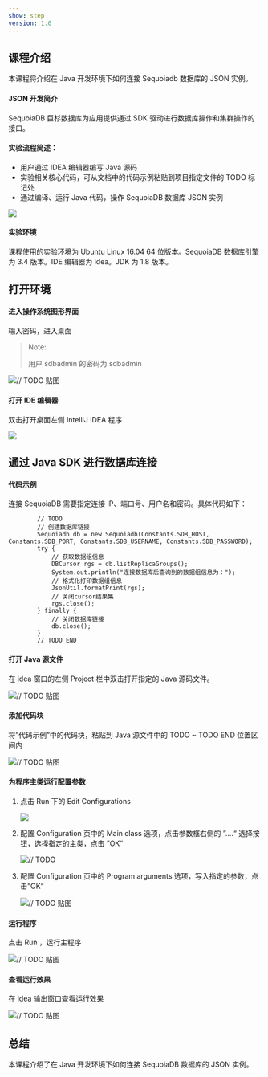 ```yaml
---
show: step
version: 1.0
---
```


## 课程介绍

本课程将介绍在 Java 开发环境下如何连接 Sequoiadb 数据库的 JSON 实例。

#### JSON 开发简介

SequoiaDB 巨杉数据库为应用提供通过 SDK 驱动进行数据库操作和集群操作的接口。

#### 实验流程简述：

- 用户通过 IDEA 编辑器编写 Java 源码
- 实验相关核心代码，可从文档中的代码示例粘贴到项目指定文件的 TODO 标记处
- 通过编译、运行 Java 代码，操作 SequoiaDB 数据库 JSON 实例

![](C:\Users\SequoiaDB\Desktop\开发者课程\drawing\net.png)

#### 实验环境

课程使用的实验环境为 Ubuntu Linux 16.04 64 位版本。SequoiaDB 数据库引擎为 3.4 版本。IDE 编辑器为 idea。JDK 为 1.8 版本。

## 打开环境

#### 进入操作系统图形界面

输入密码，进入桌面

>Note:
>
>用户 sdbadmin 的密码为 sdbadmin

![// TODO 贴图](C:\Users\SequoiaDB\Desktop\开发者课程\img\login.png)

#### 打开 IDE 编辑器

双击打开桌面左侧 IntelliJ IDEA 程序

![](C:\Users\SequoiaDB\Desktop\开发者课程\img\open_idea.png)

## 通过 Java SDK 进行数据库连接

#### 代码示例

连接 SequoiaDB 需要指定连接 IP、端口号、用户名和密码。具体代码如下：

```
        // TODO
        // 创建数据库链接
        Sequoiadb db = new Sequoiadb(Constants.SDB_HOST, Constants.SDB_PORT, Constants.SDB_USERNAME, Constants.SDB_PASSWORD);
        try {
            // 获取数据组信息
            DBCursor rgs = db.listReplicaGroups();
            System.out.println("连接数据库后查询到的数据组信息为：");
            // 格式化打印数据组信息
            JsonUtil.formatPrint(rgs);
            // 关闭cursor结果集
            rgs.close();
        } finally {
            // 关闭数据库链接
            db.close();
        }
        // TODO END
```

#### 打开 Java 源文件

在 idea 窗口的左侧 Project 栏中双击打开指定的 Java 源码文件。

![//  TODO 贴图](C:\Users\SequoiaDB\Desktop\开发者课程\img\connection_dir.png)

#### 添加代码块

将”代码示例”中的代码块，粘贴到 Java 源文件中的 TODO ~ TODO END 位置区间内

![// TODO 贴图](C:\Users\SequoiaDB\Desktop\开发者课程\img\todo.png)

#### 为程序主类运行配置参数

1. 点击 Run 下的 Edit Configurations

   ![](C:\Users\SequoiaDB\Desktop\开发者课程\img\run_conf.png)

2. 配置 Configuration 页中的 Main class 选项，点击参数框右侧的 ”....“ 选择按钮，选择指定的主类，点击 ”OK“

   ![// TODO](C:\Users\SequoiaDB\Desktop\开发者课程\img\connection_main.png)

3. 配置 Configuration 页中的 Program arguments 选项，写入指定的参数，点击”OK“

   ![// TODO 贴图](C:\Users\SequoiaDB\Desktop\开发者课程\img\connection_param.png) 

#### 运行程序

点击 Run ，运行主程序

![// TODO 贴图](C:\Users\SequoiaDB\Desktop\开发者课程\img\connection_run.png)

#### 查看运行效果

在 idea 输出窗口查看运行效果

![// TODO 贴图](C:\Users\SequoiaDB\Desktop\开发者课程\img\connection_result.png)

## 总结

本课程介绍了在 Java 开发环境下如何连接 SequoiaDB 数据库的 JSON 实例。
